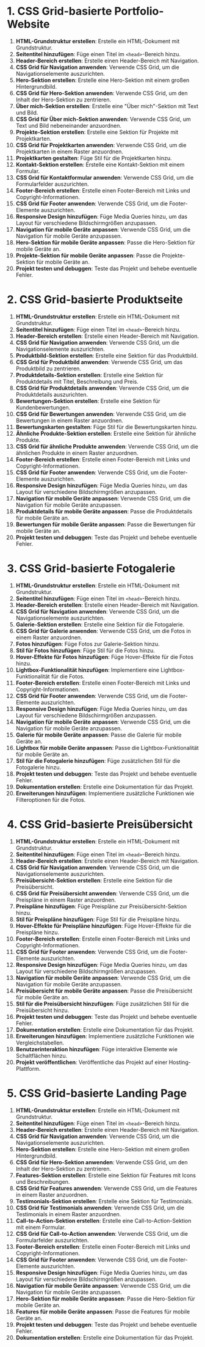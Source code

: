 # 1. CSS Grid-basierte Portfolio-Website
1. **HTML-Grundstruktur erstellen**: Erstelle ein HTML-Dokument mit Grundstruktur.
2. **Seitentitel hinzufügen**: Füge einen Titel im `<head>`-Bereich hinzu.
3. **Header-Bereich erstellen**: Erstelle einen Header-Bereich mit Navigation.
4. **CSS Grid für Navigation anwenden**: Verwende CSS Grid, um die Navigationselemente auszurichten.
5. **Hero-Sektion erstellen**: Erstelle eine Hero-Sektion mit einem großen Hintergrundbild.
6. **CSS Grid für Hero-Sektion anwenden**: Verwende CSS Grid, um den Inhalt der Hero-Sektion zu zentrieren.
7. **Über mich-Sektion erstellen**: Erstelle eine "Über mich"-Sektion mit Text und Bild.
8. **CSS Grid für Über mich-Sektion anwenden**: Verwende CSS Grid, um Text und Bild nebeneinander anzuordnen.
9. **Projekte-Sektion erstellen**: Erstelle eine Sektion für Projekte mit Projektkarten.
10. **CSS Grid für Projektkarten anwenden**: Verwende CSS Grid, um die Projektkarten in einem Raster anzuordnen.
11. **Projektkarten gestalten**: Füge Stil für die Projektkarten hinzu.
12. **Kontakt-Sektion erstellen**: Erstelle eine Kontakt-Sektion mit einem Formular.
13. **CSS Grid für Kontaktformular anwenden**: Verwende CSS Grid, um die Formularfelder auszurichten.
14. **Footer-Bereich erstellen**: Erstelle einen Footer-Bereich mit Links und Copyright-Informationen.
15. **CSS Grid für Footer anwenden**: Verwende CSS Grid, um die Footer-Elemente auszurichten.
16. **Responsive Design hinzufügen**: Füge Media Queries hinzu, um das Layout für verschiedene Bildschirmgrößen anzupassen.
17. **Navigation für mobile Geräte anpassen**: Verwende CSS Grid, um die Navigation für mobile Geräte anzupassen.
18. **Hero-Sektion für mobile Geräte anpassen**: Passe die Hero-Sektion für mobile Geräte an.
19. **Projekte-Sektion für mobile Geräte anpassen**: Passe die Projekte-Sektion für mobile Geräte an.
20. **Projekt testen und debuggen**: Teste das Projekt und behebe eventuelle Fehler.

# 2. CSS Grid-basierte Produktseite
1. **HTML-Grundstruktur erstellen**: Erstelle ein HTML-Dokument mit Grundstruktur.
2. **Seitentitel hinzufügen**: Füge einen Titel im `<head>`-Bereich hinzu.
3. **Header-Bereich erstellen**: Erstelle einen Header-Bereich mit Navigation.
4. **CSS Grid für Navigation anwenden**: Verwende CSS Grid, um die Navigationselemente auszurichten.
5. **Produktbild-Sektion erstellen**: Erstelle eine Sektion für das Produktbild.
6. **CSS Grid für Produktbild anwenden**: Verwende CSS Grid, um das Produktbild zu zentrieren.
7. **Produktdetails-Sektion erstellen**: Erstelle eine Sektion für Produktdetails mit Titel, Beschreibung und Preis.
8. **CSS Grid für Produktdetails anwenden**: Verwende CSS Grid, um die Produktdetails auszurichten.
9. **Bewertungen-Sektion erstellen**: Erstelle eine Sektion für Kundenbewertungen.
10. **CSS Grid für Bewertungen anwenden**: Verwende CSS Grid, um die Bewertungen in einem Raster anzuordnen.
11. **Bewertungskarten gestalten**: Füge Stil für die Bewertungskarten hinzu.
12. **Ähnliche Produkte-Sektion erstellen**: Erstelle eine Sektion für ähnliche Produkte.
13. **CSS Grid für ähnliche Produkte anwenden**: Verwende CSS Grid, um die ähnlichen Produkte in einem Raster anzuordnen.
14. **Footer-Bereich erstellen**: Erstelle einen Footer-Bereich mit Links und Copyright-Informationen.
15. **CSS Grid für Footer anwenden**: Verwende CSS Grid, um die Footer-Elemente auszurichten.
16. **Responsive Design hinzufügen**: Füge Media Queries hinzu, um das Layout für verschiedene Bildschirmgrößen anzupassen.
17. **Navigation für mobile Geräte anpassen**: Verwende CSS Grid, um die Navigation für mobile Geräte anzupassen.
18. **Produktdetails für mobile Geräte anpassen**: Passe die Produktdetails für mobile Geräte an.
19. **Bewertungen für mobile Geräte anpassen**: Passe die Bewertungen für mobile Geräte an.
20. **Projekt testen und debuggen**: Teste das Projekt und behebe eventuelle Fehler.

# 3. CSS Grid-basierte Fotogalerie
1. **HTML-Grundstruktur erstellen**: Erstelle ein HTML-Dokument mit Grundstruktur.
2. **Seitentitel hinzufügen**: Füge einen Titel im `<head>`-Bereich hinzu.
3. **Header-Bereich erstellen**: Erstelle einen Header-Bereich mit Navigation.
4. **CSS Grid für Navigation anwenden**: Verwende CSS Grid, um die Navigationselemente auszurichten.
5. **Galerie-Sektion erstellen**: Erstelle eine Sektion für die Fotogalerie.
6. **CSS Grid für Galerie anwenden**: Verwende CSS Grid, um die Fotos in einem Raster anzuordnen.
7. **Fotos hinzufügen**: Füge Fotos zur Galerie-Sektion hinzu.
8. **Stil für Fotos hinzufügen**: Füge Stil für die Fotos hinzu.
9. **Hover-Effekte für Fotos hinzufügen**: Füge Hover-Effekte für die Fotos hinzu.
10. **Lightbox-Funktionalität hinzufügen**: Implementiere eine Lightbox-Funktionalität für die Fotos.
11. **Footer-Bereich erstellen**: Erstelle einen Footer-Bereich mit Links und Copyright-Informationen.
12. **CSS Grid für Footer anwenden**: Verwende CSS Grid, um die Footer-Elemente auszurichten.
13. **Responsive Design hinzufügen**: Füge Media Queries hinzu, um das Layout für verschiedene Bildschirmgrößen anzupassen.
14. **Navigation für mobile Geräte anpassen**: Verwende CSS Grid, um die Navigation für mobile Geräte anzupassen.
15. **Galerie für mobile Geräte anpassen**: Passe die Galerie für mobile Geräte an.
16. **Lightbox für mobile Geräte anpassen**: Passe die Lightbox-Funktionalität für mobile Geräte an.
17. **Stil für die Fotogalerie hinzufügen**: Füge zusätzlichen Stil für die Fotogalerie hinzu.
18. **Projekt testen und debuggen**: Teste das Projekt und behebe eventuelle Fehler.
19. **Dokumentation erstellen**: Erstelle eine Dokumentation für das Projekt.
20. **Erweiterungen hinzufügen**: Implementiere zusätzliche Funktionen wie Filteroptionen für die Fotos.

# 4. CSS Grid-basierte Preisübersicht
1. **HTML-Grundstruktur erstellen**: Erstelle ein HTML-Dokument mit Grundstruktur.
2. **Seitentitel hinzufügen**: Füge einen Titel im `<head>`-Bereich hinzu.
3. **Header-Bereich erstellen**: Erstelle einen Header-Bereich mit Navigation.
4. **CSS Grid für Navigation anwenden**: Verwende CSS Grid, um die Navigationselemente auszurichten.
5. **Preisübersicht-Sektion erstellen**: Erstelle eine Sektion für die Preisübersicht.
6. **CSS Grid für Preisübersicht anwenden**: Verwende CSS Grid, um die Preispläne in einem Raster anzuordnen.
7. **Preispläne hinzufügen**: Füge Preispläne zur Preisübersicht-Sektion hinzu.
8. **Stil für Preispläne hinzufügen**: Füge Stil für die Preispläne hinzu.
9. **Hover-Effekte für Preispläne hinzufügen**: Füge Hover-Effekte für die Preispläne hinzu.
10. **Footer-Bereich erstellen**: Erstelle einen Footer-Bereich mit Links und Copyright-Informationen.
11. **CSS Grid für Footer anwenden**: Verwende CSS Grid, um die Footer-Elemente auszurichten.
12. **Responsive Design hinzufügen**: Füge Media Queries hinzu, um das Layout für verschiedene Bildschirmgrößen anzupassen.
13. **Navigation für mobile Geräte anpassen**: Verwende CSS Grid, um die Navigation für mobile Geräte anzupassen.
14. **Preisübersicht für mobile Geräte anpassen**: Passe die Preisübersicht für mobile Geräte an.
15. **Stil für die Preisübersicht hinzufügen**: Füge zusätzlichen Stil für die Preisübersicht hinzu.
16. **Projekt testen und debuggen**: Teste das Projekt und behebe eventuelle Fehler.
17. **Dokumentation erstellen**: Erstelle eine Dokumentation für das Projekt.
18. **Erweiterungen hinzufügen**: Implementiere zusätzliche Funktionen wie Vergleichstabellen.
19. **Benutzerinteraktion hinzufügen**: Füge interaktive Elemente wie Schaltflächen hinzu.
20. **Projekt veröffentlichen**: Veröffentliche das Projekt auf einer Hosting-Plattform.

# 5. CSS Grid-basierte Landing Page
1. **HTML-Grundstruktur erstellen**: Erstelle ein HTML-Dokument mit Grundstruktur.
2. **Seitentitel hinzufügen**: Füge einen Titel im `<head>`-Bereich hinzu.
3. **Header-Bereich erstellen**: Erstelle einen Header-Bereich mit Navigation.
4. **CSS Grid für Navigation anwenden**: Verwende CSS Grid, um die Navigationselemente auszurichten.
5. **Hero-Sektion erstellen**: Erstelle eine Hero-Sektion mit einem großen Hintergrundbild.
6. **CSS Grid für Hero-Sektion anwenden**: Verwende CSS Grid, um den Inhalt der Hero-Sektion zu zentrieren.
7. **Features-Sektion erstellen**: Erstelle eine Sektion für Features mit Icons und Beschreibungen.
8. **CSS Grid für Features anwenden**: Verwende CSS Grid, um die Features in einem Raster anzuordnen.
9. **Testimonials-Sektion erstellen**: Erstelle eine Sektion für Testimonials.
10. **CSS Grid für Testimonials anwenden**: Verwende CSS Grid, um die Testimonials in einem Raster anzuordnen.
11. **Call-to-Action-Sektion erstellen**: Erstelle eine Call-to-Action-Sektion mit einem Formular.
12. **CSS Grid für Call-to-Action anwenden**: Verwende CSS Grid, um die Formularfelder auszurichten.
13. **Footer-Bereich erstellen**: Erstelle einen Footer-Bereich mit Links und Copyright-Informationen.
14. **CSS Grid für Footer anwenden**: Verwende CSS Grid, um die Footer-Elemente auszurichten.
15. **Responsive Design hinzufügen**: Füge Media Queries hinzu, um das Layout für verschiedene Bildschirmgrößen anzupassen.
16. **Navigation für mobile Geräte anpassen**: Verwende CSS Grid, um die Navigation für mobile Geräte anzupassen.
17. **Hero-Sektion für mobile Geräte anpassen**: Passe die Hero-Sektion für mobile Geräte an.
18. **Features für mobile Geräte anpassen**: Passe die Features für mobile Geräte an.
19. **Projekt testen und debuggen**: Teste das Projekt und behebe eventuelle Fehler.
20. **Dokumentation erstellen**: Erstelle eine Dokumentation für das Projekt.